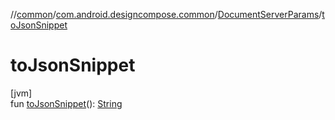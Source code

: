 //[common](../../../index.md)/[com.android.designcompose.common](../index.md)/[DocumentServerParams](index.md)/[toJsonSnippet](to-json-snippet.md)

# toJsonSnippet

[jvm]\
fun [toJsonSnippet](to-json-snippet.md)(): [String](https://kotlinlang.org/api/latest/jvm/stdlib/kotlin/-string/index.html)
